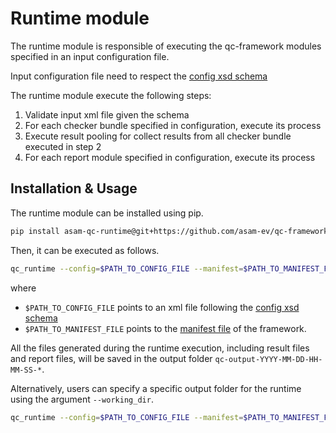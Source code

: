 # Runtime module

The runtime module is responsible of executing the qc-framework modules specified in an input configuration file.

Input configuration file need to respect the [config xsd schema](../doc/schema/config_format.xsd)

The runtime module execute the following steps:

1. Validate input xml file given the schema
2. For each checker bundle specified in configuration, execute its process
3. Execute result pooling for collect results from all checker bundle executed in step 2
4. For each report module specified in configuration, execute its process

## Installation & Usage

The runtime module can be installed using pip.

```bash
pip install asam-qc-runtime@git+https://github.com/asam-ev/qc-framework@develop#subdirectory=runtime
```

Then, it can be executed as follows.

```bash
qc_runtime --config=$PATH_TO_CONFIG_FILE --manifest=$PATH_TO_MANIFEST_FILE
```

where

- `$PATH_TO_CONFIG_FILE` points to an xml file following the [config xsd schema](../doc/schema/config_format.xsd)
- `$PATH_TO_MANIFEST_FILE` points to the [manifest file](manifest_file.md) of the framework.

All the files generated during the runtime execution, including result files and report files, will be saved in the output folder `qc-output-YYYY-MM-DD-HH-MM-SS-*`.

Alternatively, users can specify a specific output folder for the runtime using the argument `--working_dir`.

```bash
qc_runtime --config=$PATH_TO_CONFIG_FILE --manifest=$PATH_TO_MANIFEST_FILE --working_dir=$PATH_TO_OUTPUT_FOLDER
```
